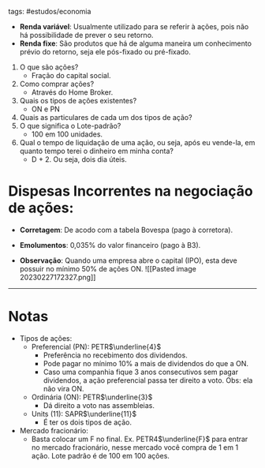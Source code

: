 tags: #estudos/economia 

- **Renda variável**: Usualmente utilizado para se referir à ações, pois não há possibilidade de prever o seu retorno.
- **Renda fixe**: São produtos que há de alguma maneira um conhecimento prévio do retorno, seja ele pós-fixado ou pré-fixado.

1. O que são ações?
	- Fração do capital social.
2. Como comprar ações?
	- Através do Home Broker.
3. Quais os tipos de ações existentes?
	- ON e PN
4. Quais as particulares de cada um dos tipos de ação?
5. O que significa o Lote-padrão?
	- 100 em 100 unidades.
6. Qual o tempo de liquidação de uma ação, ou seja, após eu vende-la, em quanto tempo terei o dinheiro em minha conta?
	- D + 2. Ou seja, dois dia úteis.

# Dispesas Incorrentes na negociação de ações:
- **Corretagem**: De acodo com a tabela Bovespa (pago à corretora).
- **Emolumentos**: 0,035% do valor financeiro (pago à B3).

- **Observação**: Quando uma empresa abre o capital (IPO), esta deve possuir no mínimo 50% de ações ON.
![[Pasted image 20230227172327.png]]
---
# Notas
- Tipos de ações:
	- Preferencial (PN): PETR$\underline{4}$
		- Preferência no recebimento dos dividendos.
		- Pode pagar no mínimo 10% a mais de dividendos do que a ON.
		- Caso uma companhia fique 3 anos consecutivos sem pagar dividendos, a ação preferencial passa ter direito a voto. Obs: ela não vira ON.
	- Ordinária (ON): PETR$\underline{3}$
		- Dá direito a voto nas assembleias.
	- Units (11): SAPR$\underline{11}$
		- É ter os dois tipos de ação.
- Mercado fracionário:
	- Basta colocar um F no final. Ex. PETR4$\underline{F}$ para entrar no mercado fracionário, nesse mercado você compra de 1 em 1 ação. Lote padrão é de 100 em 100 ações.
